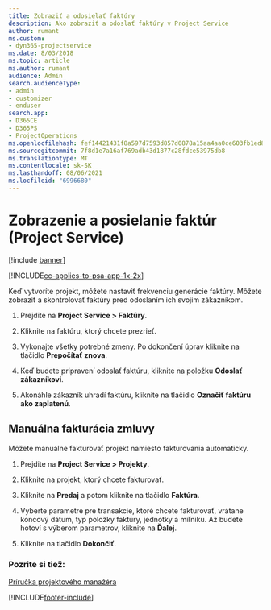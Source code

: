 ```yaml
---
title: Zobraziť a odosielať faktúry
description: Ako zobraziť a odoslať faktúry v Project Service
author: rumant
ms.custom:
- dyn365-projectservice
ms.date: 8/03/2018
ms.topic: article
ms.author: rumant
audience: Admin
search.audienceType:
- admin
- customizer
- enduser
search.app:
- D365CE
- D365PS
- ProjectOperations
ms.openlocfilehash: fef14421431f8a597d7593d857d0878a15aa4aa0ce603fb1ed8614903a8f6104
ms.sourcegitcommit: 7f8d1e7a16af769adb43d1877c28fdce53975db8
ms.translationtype: MT
ms.contentlocale: sk-SK
ms.lasthandoff: 08/06/2021
ms.locfileid: "6996680"
---
```

# <a name="view-and-send-invoices-project-service"></a>Zobrazenie a posielanie faktúr (Project Service)

[!include [banner](../includes/psa-now-project-operations.md)]

[!INCLUDE[cc-applies-to-psa-app-1x-2x](../includes/cc-applies-to-psa-app-1x-2x.md)]

Keď vytvoríte projekt, môžete nastaviť frekvenciu generácie faktúry. Môžete zobraziť a skontrolovať faktúry pred odoslaním ich svojim zákazníkom.  
  
1.  Prejdite na **Project Service > Faktúry**.  
  
2.  Kliknite na faktúru, ktorý chcete prezrieť.  
  
3.  Vykonajte všetky potrebné zmeny. Po dokončení úprav kliknite na tlačidlo **Prepočítať znova**.  
  
4.  Keď budete pripravení odoslať faktúru, kliknite na položku **Odoslať zákazníkovi**.  
  
5.  Akonáhle zákazník uhradí faktúru, kliknite na tlačidlo **Označiť faktúru ako zaplatenú**.  
  
## <a name="manually-invoice-a-contract"></a>Manuálna fakturácia zmluvy  
 Môžete manuálne fakturovať projekt namiesto fakturovania automaticky.  
  
1.  Prejdite na **Project Service > Projekty**.  
  
2.  Kliknite na projekt, ktorý chcete fakturovať.  
  
3.  Kliknite na **Predaj** a potom kliknite na tlačidlo **Faktúra**.  
  
4.  Vyberte parametre pre transakcie, ktoré chcete fakturovať, vrátane koncový dátum, typ položky faktúry, jednotky a míľniku. Až budete hotoví s výberom parametrov, kliknite na **Ďalej**.  
  
5.  Kliknite na tlačidlo **Dokončiť**.  
  
### <a name="see-also"></a>Pozrite si tiež:  
 [Príručka projektového manažéra](../psa/project-manager-guide.md)


[!INCLUDE[footer-include](../includes/footer-banner.md)]